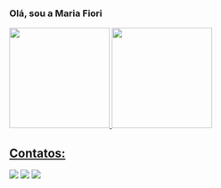 ### Olá, sou a Maria Fiori

<div>
<a href="https://github.com/MaduFiori">
<img loading="lazy" height="180em" src="https://github-readme-stats.vercel.app/api/top-langs/?username=MaduFiori&layout=compact&langs_count=7&theme="/>
<img loading="lazy" height="180em" src="https://github-readme-stats.vercel.app/api?username=MaduFiori&show_icons=true&theme=&include_all_commits=true&count_private=true"/>
</div>

## Contatos:
<div>
	<a href="https://www.linkedin.com/in/maria-eduarda-fiori22" target="_blank"><img src="https://img.shields.io/badge/-LinkedIn-%230077B5?style=for-the-badge&logo=linkedin&logoColor=white" target="_blank"></a>
  <a href="https://instagram.com/eufiorii" target="_blank"><img src="https://img.shields.io/badge/-Instagram-%23E4405F?style=for-the-badge&logo=instagram&logoColor=white" target="_blank"></a>
  <a href = "mailto:fiori22eduarda@gmail.com"><img src="https://img.shields.io/badge/-Gmail-%23333?style=for-the-badge&logo=gmail&logoColor=white" target="_blank"></a>
</div>
